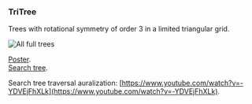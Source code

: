 ### TriTree

Trees with rotational symmetry of order 3 in a limited triangular grid.

![All full trees](https://bntr.planet.ee/lj/TriTree/TriTree_Leaves.png)

[Poster](https://bntr.planet.ee/lj/TriTree/TriTree_Leaves.pdf).  
[Search tree](https://bntr.planet.ee/lj/TriTree/TriTree_SuperTree.png).

Search tree traversal auralization: [https://www.youtube.com/watch?v=-YDVEjFhXLk](https://www.youtube.com/watch?v=-YDVEjFhXLk).
